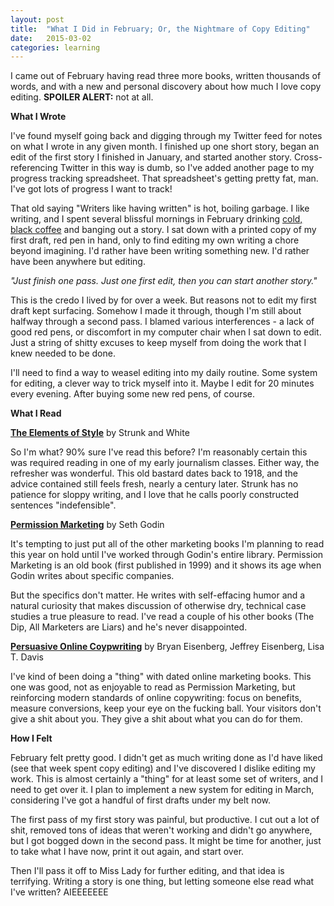 ```yaml
---
layout: post
title:  "What I Did in February; Or, the Nightmare of Copy Editing"
date:   2015-03-02
categories: learning
---
```


I came out of February having read three more books, written thousands of words, and with a new and personal discovery about how much I love copy editing. **SPOILER ALERT:** not at all.

**What I Wrote**

I've found myself going back and digging through my Twitter feed for notes on what I wrote in any given month. I finished up one short story, began an edit of the first story I finished in January, and started another story. Cross-referencing Twitter in this way is dumb, so I've added another page to my progress tracking spreadsheet. That spreadsheet's getting pretty fat, man. I've got lots of progress I want to track!

That old saying "Writers like having written" is hot, boiling garbage. I like writing, and I spent several blissful mornings in February drinking [cold, black coffee](http://www.blackheartenterprises.com/) and banging out a story. I sat down with a printed copy of my first draft, red pen in hand, only to find editing my own writing a chore beyond imagining. I'd rather have been writing something new. I'd rather have been anywhere but editing.

*"Just finish one pass. Just one first edit, then you can start another story."*

This is the credo I lived by for over a week. But reasons not to edit my first draft kept surfacing. Somehow I made it through, though I'm still about halfway through a second pass. I blamed various interferences - a lack of good red pens, or discomfort in my computer chair when I sat down to edit. Just a string of shitty excuses to keep myself from doing the work that I knew needed to be done.

I'll need to find a way to weasel editing into my daily routine. Some system for editing, a clever way to trick myself into it. Maybe I edit for 20 minutes every evening. After buying some new red pens, of course.

**What I Read**

**[The Elements of Style](http://www.amazon.com/The-Elements-Style-Fourth-Edition/dp/020530902X)** by Strunk and White

So I'm what? 90% sure I've read this before? I'm reasonably certain this was required reading in one of my early journalism classes. Either way, the refresher was wonderful. This old bastard dates back to 1918, and the advice contained still feels fresh, nearly a century later. Strunk has no patience for sloppy writing, and I love that he calls poorly constructed sentences "indefensible".

**[Permission Marketing](http://www.amazon.com/Permission-Marketing-Turning-Strangers-Customers/dp/0684856360)** by Seth Godin

It's tempting to just put all of the other marketing books I'm planning to read this year on hold until I've worked through Godin's entire library. Permission Marketing is an old book (first published in 1999) and it shows its age when Godin writes about specific companies.

But the specifics don't matter. He writes with self-effacing humor and a natural curiosity that makes discussion of otherwise dry, technical case studies a true pleasure to read. I've read a couple of his other books (The Dip, All Marketers are Liars) and he's never disappointed.

**[Persuasive Online Coypwriting](http://www.amazon.com/Persuasive-Online-Copywriting-Take-Words/dp/0971476993/ref=sr_1_1?s=books&ie=UTF8&qid=1425703297&sr=1-1&keywords=persuasive+online+copywriting)** by Bryan Eisenberg, Jeffrey Eisenberg, Lisa T. Davis

I've kind of been doing a "thing" with dated online marketing books. This one was good, not as enjoyable to read as Permission Marketing, but reinforcing modern standards of online copywriting: focus on benefits, measure conversions, keep your eye on the fucking ball. Your visitors don't give a shit about you. They give a shit about what you can do for them.

**How I Felt**

February felt pretty good. I didn't get as much writing done as I'd have liked (see that week spent copy editing) and I've discovered I dislike editing my work. This is almost certainly a "thing" for at least some set of writers, and I need to get over it. I plan to implement a new system for editing in March, considering I've got a handful of first drafts under my belt now.

The first pass of my first story was painful, but productive. I cut out a lot of shit, removed tons of ideas that weren't working and didn't go anywhere, but I got bogged down in the second pass. It might be time for another, just to take what I have now, print it out again, and start over.

Then I'll pass it off to Miss Lady for further editing, and that idea is terrifying. Writing a story is one thing, but letting someone else read what I've written? AIEEEEEEE